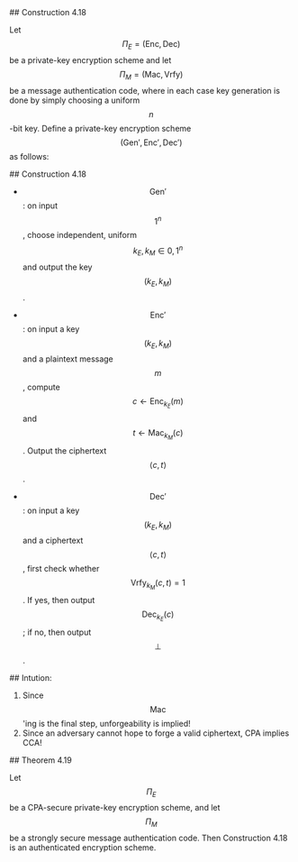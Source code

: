 ---
---

<section markdown="1" style="text-align: left;">
## Construction 4.18

Let $$\Pi_E = (\text{Enc}, \text{Dec})$$ be a private-key encryption scheme and let $$\Pi_M=
(\text{Mac}, \text{Vrfy})$$ be a message authentication code, where in each case key
generation is done by simply choosing a uniform $$n$$-bit key. Define a private-key
encryption scheme $$(\text{Gen}', \text{Enc}', \text{Dec}')$$ as follows:

</section>
<section markdown="1" style="text-align: left;">
## Construction 4.18

  * $$\text{Gen}'$$: on input $$1^n$$, choose independent, uniform $$k_E, k_M
  \in {0, 1}^n$$ and output the key $$(k_E, k_M)$$.

  * $$\text{Enc}'$$: on input a key $$(k_E, k_M)$$ and a plaintext message
    $$m$$, compute $$c \leftarrow \text{Enc}_{k_E}(m)$$ and $$t \leftarrow \text{Mac}_{k_M}(c)$$.
    Output the ciphertext $$\langle c, t\rangle$$.

  * $$\text{Dec}'$$: on input a key $$(k_E, k_M)$$ and a ciphertext $$\langle c,
    t\rangle$$, first
    check whether $$\text{Vrfy}_{k_M}(c, t) = 1$$. If yes, then output $$\text{Dec}_{k_E}(c)$$; if
    no, then output $$\bot$$.
</section>

<section markdown="1">
## Intution:

  1. Since $$\text{Mac}$$'ing is the final step, unforgeability is implied!
  2. Since an adversary cannot hope to forge a valid ciphertext, CPA
     implies CCA!
</section>

<section markdown="1" style="text-align: left;">
## Theorem 4.19

Let $$\Pi_E$$ be a CPA-secure private-key encryption scheme, and let $$\Pi_M$$ be a
strongly secure message authentication code. Then Construction 4.18 is an
authenticated encryption scheme.

</section>
